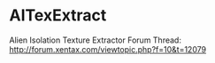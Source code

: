 # AITexExtract
Alien Isolation Texture Extractor 
Forum Thread: http://forum.xentax.com/viewtopic.php?f=10&t=12079
